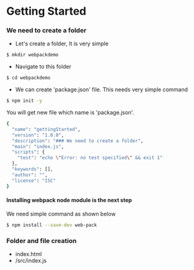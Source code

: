 # Getting Started

### We need to create a folder

 - Let's create a folder, It is very simple
 
```sh
$ mkdir webpackdemo
```
- Navigate to this folder

```sh
$ cd webpackdemo
```

- We can create 'package.json' file. This needs very simple command

```sh
$ npm init -y
```
You will get new file which name is 'package.json'.

```sh
{
  "name": "gettingStarted",
  "version": "1.0.0",
  "description": "### We need to create a folder",
  "main": "index.js",
  "scripts": {
    "test": "echo \"Error: no test specified\" && exit 1"
  },
  "keywords": [],
  "author": "",
  "license": "ISC"
}
```
#### Installing webpack node module is the next step

We need simple command as shown below 

```sh
$ npm install --save-dev web-pack

```

### Folder and file creation

- index.html
- /src/index.js